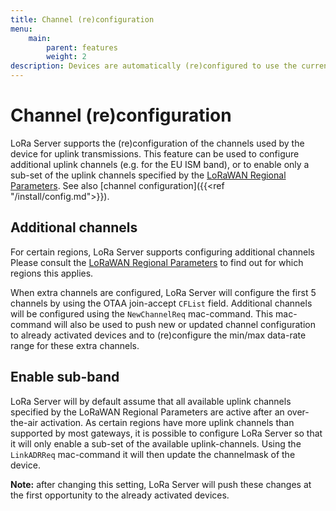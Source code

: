 ```yaml
---
title: Channel (re)configuration
menu:
    main:
        parent: features
        weight: 2
description: Devices are automatically (re)configured to use the current configured channel-plan.
---
```


# Channel (re)configuration

LoRa Server supports the (re)configuration of the channels used by the device
for uplink transmissions. This feature can be used to configure additional
uplink channels (e.g. for the EU ISM band), or to enable only a sub-set of
the uplink channels specified by the [LoRaWAN Regional Parameters](https://www.lora-alliance.org/lorawan-for-developers).
See also [channel configuration]({{<ref "/install/config.md">}}).

## Additional channels

For certain regions, LoRa Server supports configuring additional channels
Please consult the [LoRaWAN Regional Parameters](https://www.lora-alliance.org/lorawan-for-developers)
to find out for which regions this applies.

When extra channels are configured, LoRa Server will configure the first 5
channels by using the OTAA join-accept `CFList` field. Additional channels
will be configured using the `NewChannelReq` mac-command. This mac-command
will also be used to push new or updated channel configuration to already
activated devices and to (re)configure the min/max data-rate range for these
extra channels.

## Enable sub-band

LoRa Server will by default assume that all available uplink channels specified
by the LoRaWAN Regional Parameters are active after an over-the-air activation.
As certain regions have more uplink channels than supported by most gateways,
it is possible to configure LoRa Server so that it will only enable a sub-set
of the available uplink-channels. Using the `LinkADRReq` mac-command it will
then update the channelmask of the device.

**Note:** after changing this setting, LoRa Server will push these changes at
the first opportunity to the already activated devices.

